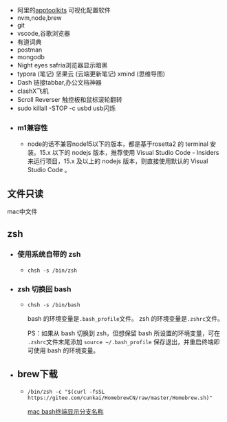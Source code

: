 - 阿里的[apptoolkits](https://github.com/apptools-lab/AppToolkit) 可视化配置软件
- nvm,node,brew
- git
- vscode,谷歌浏览器
- 有道词典
- postman
- mongodb
- Night eyes safria浏览器显示暗黑
- typora (笔记) 坚果云 (云端更新笔记) xmind (思维导图)
- Dash 链接tabbar,办公文档神器
- clashX飞机
- Scroll Reverser 触控板和鼠标滚轮翻转
- sudo killall -STOP -c usbd     usb闪烁
- ### m1兼容性
	- node的话不兼容node15以下的版本，都是基于rosetta2 的 terminal 安装。15.x 以下的 nodejs 版本，推荐使用 Visual Studio Code - Insiders 来运行项目，15.x 及以上的 nodejs 版本，则直接使用默认的 Visual Studio Code 。
## 文件只读

mac中文件
## zsh
- ### 使用系统自带的 zsh
	- ```
	  chsh -s /bin/zsh
	  ```
- ### zsh 切换回 bash
	- ```
	  chsh -s /bin/bash
	  ```
	  
	  bash 的环境变量是`.bash_profile`文件。
	  zsh 的环境变量是`.zshrc`文件。
	  
	  PS：如果从 bash 切换到 zsh，但想保留 bash 所设置的环境变量，可在 `.zshrc`文件末尾添加 `source ~/.bash_profile` 保存退出，并重启终端即可使用 bash 的环境变量。
- ## brew下载
	- ```
	  /bin/zsh -c "$(curl -fsSL https://gitee.com/cunkai/HomebrewCN/raw/master/Homebrew.sh)"
	  ```
	  
	  [mac bash终端显示分支名称](https://blog.csdn.net/qq_34497272/article/details/107437271)